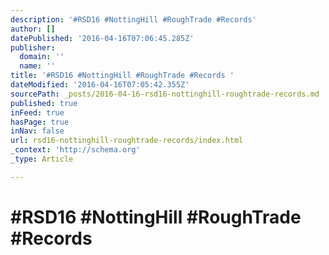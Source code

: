 ```yaml
---
description: '#RSD16 #NottingHill #RoughTrade #Records'
author: []
datePublished: '2016-04-16T07:06:45.285Z'
publisher:
  domain: ''
  name: ''
title: '#RSD16 #NottingHill #RoughTrade #Records '
dateModified: '2016-04-16T07:05:42.355Z'
sourcePath: _posts/2016-04-16-rsd16-nottinghill-roughtrade-records.md
published: true
inFeed: true
hasPage: true
inNav: false
url: rsd16-nottinghill-roughtrade-records/index.html
_context: 'http://schema.org'
_type: Article

---
```

# \#RSD16 \#NottingHill \#RoughTrade \#Records